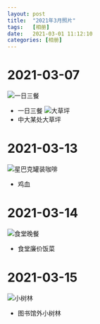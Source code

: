 ```yaml
---
layout: post
title:  "2021年3月照片"
tags:   [相册]
date:   2021-03-01 11:12:10
categories: [相册]
---
```


# 2021-03-07

![一日三餐](https://cdn.jsdelivr.net/gh/ElvinsysLiang/picRepos/2021-03-07-dinner.jpg)
- 一日三餐
![大草坪](https://cdn.jsdelivr.net/gh/ElvinsysLiang/picRepos/2021-03-07-greensward.jpg)
- 中大某处大草坪

# 2021-03-13

![星巴克罐装咖啡](https://cdn.jsdelivr.net/gh/ElvinsysLiang/picRepos/2021-03-13-coffee.jpg)
- 鸡血

# 2021-03-14

![食堂晚餐](https://cdn.jsdelivr.net/gh/ElvinsysLiang/picRepos/2021-03-14-dinner.jpg)
- 食堂廉价饭菜

# 2021-03-15

![小树林](https://cdn.jsdelivr.net/gh/ElvinsysLiang/picRepos/2021-03-15-trees.jpg)
- 图书馆外小树林
